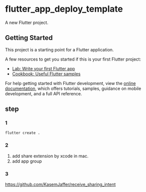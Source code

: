 # flutter_app_deploy_template

A new Flutter project.

## Getting Started

This project is a starting point for a Flutter application.

A few resources to get you started if this is your first Flutter project:

- [Lab: Write your first Flutter app](https://docs.flutter.dev/get-started/codelab)
- [Cookbook: Useful Flutter samples](https://docs.flutter.dev/cookbook)

For help getting started with Flutter development, view the
[online documentation](https://docs.flutter.dev/), which offers tutorials,
samples, guidance on mobile development, and a full API reference.

## step
### 1
```
flutter create .
```

### 2
1. add share extension by xcode in mac.
2. add app group

### 3
https://github.com/KasemJaffer/receive_sharing_intent

